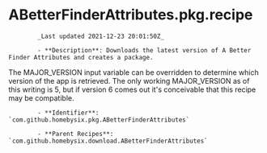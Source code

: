 # ABetterFinderAttributes.pkg.recipe

            _Last updated 2021-12-23 20:01:50Z_

            - **Description**: Downloads the latest version of A Better Finder Attributes and creates a package.

The MAJOR_VERSION input variable can be overridden to determine which version of the app is retrieved. The only working MAJOR_VERSION as of this writing is 5, but if version 6 comes out it's conceivable that this recipe may be compatible.

            - **Identifier**: `com.github.homebysix.pkg.ABetterFinderAttributes`

            - **Parent Recipes**: `com.github.homebysix.download.ABetterFinderAttributes`

